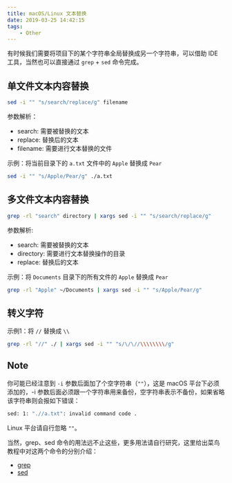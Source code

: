 ```yaml
---
title: macOS/Linux 文本替换
date: 2019-03-25 14:42:15
tags:
	- Other
---
```


有时候我们需要将项目下的某个字符串全局替换成另一个字符串，可以借助 IDE 工具，当然也可以直接通过 `grep` + `sed` 命令完成。

## 单文件文本内容替换

```bash
sed -i "" "s/search/replace/g" filename
```

参数解析：
- search: 需要被替换的文本
- replace: 替换后的文本 
- filename: 需要进行文本替换的文件

示例：将当前目录下的 `a.txt` 文件中的 `Apple` 替换成 `Pear`

```bash
sed -i "" "s/Apple/Pear/g" ./a.txt
```

## 多文件文本内容替换

```bash
grep -rl "search" directory | xargs sed -i "" "s/search/replace/g"
```

参数解析:
- search: 需要被替换的文本
- directory: 需要进行文本替换操作的目录
- replace: 替换后的文本

示例：将 `Documents` 目录下的所有文件的 `Apple` 替换成 `Pear`

```bash
grep -rl "Apple" ~/Documents | xargs sed -i "" "s/Apple/Pear/g"
```

## 转义字符

示例1：将 `//` 替换成 `\\`
```bash
grep -rl "//" ./ | xargs sed -i "" "s/\/\//\\\\\\\\/g"
```


## Note

你可能已经注意到 `-i` 参数后面加了个空字符串（`""`），这是 macOS 平台下必须添加的，-i 参数后面必须跟一个字符串用来备份，空字符串表示不备份，如果省略该字符串则会报如下错误：
```bash
sed: 1: ".//a.txt": invalid command code .
```
Linux 平台请自行忽略 `""`。


当然，grep、sed 命令的用法远不止这些，更多用法请自行研究，这里给出菜鸟教程中对这两个命令的分别介绍：
- [grep](http://www.runoob.com/linux/linux-comm-grep.html)
- [sed](http://www.runoob.com/linux/linux-comm-sed.html)
